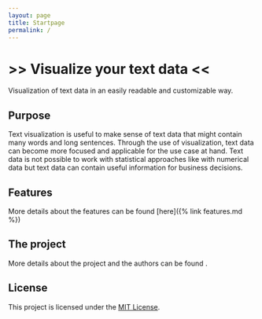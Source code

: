 ```yaml
---
layout: page
title: Startpage
permalink: /
---
```


# >> Visualize your text data  <<

Visualization of text data in an easily readable and customizable way.

## Purpose

Text visualization is useful to make sense of text data that might contain many words and long sentences. Through the use of visualization, text data can become more focused and applicable for the use case at hand. Text data is not possible to work with statistical approaches like with numerical data but text data can contain useful information for business decisions.


## Features

More details about the features can be found [here]({% link features.md %})


## The project

More details about the project and the authors can be found .


## License

This project is licensed under the [MIT License](https://en.wikipedia.org/wiki/MIT_License).

